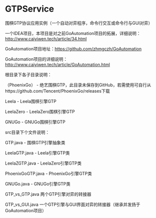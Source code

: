# GTPService

围棋GTP协议应用实例（一个自动对弈程序，命令行交互或命令行与GUI对弈）

一个IDEA项目，本项目是对之前GoAutomation项目的拓展，详细说明：http://www.caiyiwen.tech/article/34.html

GoAutomation项目地址：https://github.com/zhmgczh/GoAutomation

GoAutomation项目的详细说明：http://www.caiyiwen.tech/article/GoAutomation.html

根目录下各子目录说明：

（PhoenixGo） - 绝艺围棋GTP，此目录未保存到GitHub，若需使用可自行从https://github.com/Tencent/PhoenixGo/releases下载

Leela - Leela围棋引擎GTP

LeelaZero - LeelaZero围棋引擎GTP

GNUGo - GNUGo围棋引擎GTP

src目录下个文件说明：

GTP.java - 围棋GTP引擎抽象类

LeelaGTP.java - Leela引擎GTP类

LeelaZGTP.java - LeelaZero引擎GTP类

PhoenixGoGTP.java - PhoenixGo引擎GTP类

GNUGo.java - GNUGo引擎GTP类

GTP_vs_GTP.java 两个GTP引擎对弈的转接器

GTP_vs_GUI.java 一个GTP引擎与GUI界面对弈的转接器（继承并发扬于GoAutomation项目）